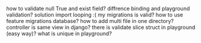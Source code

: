 how to validate null True and exist field?
diffrence binding and playground validation?
solution import looping :(
my migrations is valid? how to use feature migrations database?
how to add multi file in one directory?
controller is same view in django?
there is validate slice struct in playground (easy way)?
what is unique in playground?

